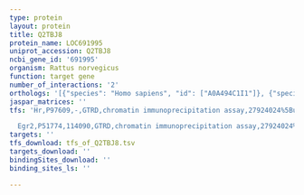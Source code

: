 ```yaml
---
type: protein
layout: protein
title: Q2TBJ8
protein_name: LOC691995
uniprot_accession: Q2TBJ8
ncbi_gene_id: '691995'
organism: Rattus norvegicus
function: target gene
number_of_interactions: '2'
orthologs: '[{"species": "Homo sapiens", "id": ["A0A494C1I1"]}, {"species": "Mus musculus", "id": ["Q8VBZ2"]}]'
jaspar_matrices: ''
tfs: 'Hr,P97609,-,GTRD,chromatin immunoprecipitation assay,27924024%5Buid%5D,No

  Egr2,P51774,114090,GTRD,chromatin immunoprecipitation assay,27924024%5Buid%5D,No'
targets: ''
tfs_download: tfs_of_Q2TBJ8.tsv
targets_download: ''
bindingSites_download: ''
binding_sites_ls: ''

---
```

